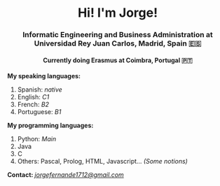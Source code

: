 <h1 align="center"> Hi! I'm Jorge! </h1>

<h3 align="center"> Informatic Engineering and Business Administration at Universidad Rey Juan Carlos, Madrid, Spain 🇪🇸</h3>
<h4 align="center"> Currently doing Erasmus at Coimbra, Portugal 🇵🇹</h4>


<p>
  <b>My speaking languages: </b>
  <ol> 
    <li> Spanish: <i> native </i></li>
    <li> English: <i> C1 </i></li>
      <li> French: <i> B2 </i></li>
      <li> Portuguese: <i> B1 </i></li>
  </ol>
  
  <b> My programming languages: </b>
  <ol>
  <li> Python: <i>Main</i></li>
  <li> Java </li>
  <li> C </li>
  <li> Others: Pascal, Prolog, HTML, Javascript... <i>(Some notions)</i></li>
  </ol>
 
  <b> Contact: </b>
  <i> jorgefernande1712@gmail.com </i>
